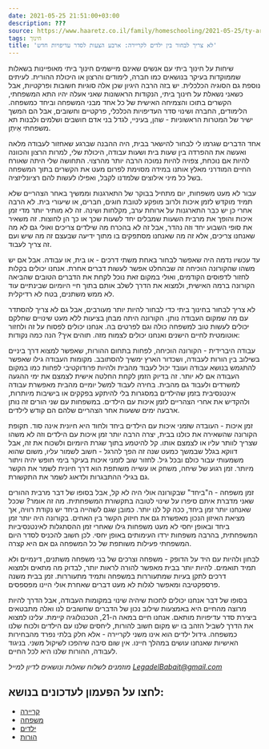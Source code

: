 ```yaml
---
date: 2021-05-25 21:51:00+03:00
description: ???
source: https://www.haaretz.co.il/family/homeschooling/2021-05-25/ty-article/.premium/0000017f-f8f4-d044-adff-fbfd6f2b0000
tags: חינוך
title: 'לא צריך לבחור בין ילדים לקריירה: ארבע הצעות לסדר עדיפויות חדש'
---
```


שיחות על חינוך ביתי עם אנשים שאינם מיישמים חינוך ביתי מאופיינות בשאלות שממוקדות בעיקר בנושאים כמו חברה, לימודים והרצון או היכולת ההורית. לעיתים נוספת גם הסוגיה הכלכלית. יש בזה הרבה היגיון שכן אלה סוגיות חשובות ופרקטיות, אבל כשאני נשאלת על חינוך ביתי, הנקודות הראשונות שאני אעלה יהיו התא המשפחתי, הקשרים בתוכו והצמיחה האישית של כל אחד מבני המשפחה וביחד כמשפחה. הלימודים, החברה ושינוי סדר העדיפויות הכלכלי, פרקטיים וחשובים, אבל הם המשך ישיר של המטרות הראשוניות - שהן, בעיניי, לגדל בני אדם חושבים ושלמים ולבנות תא משפחתי אֵיתַן.

אחד הדברים שגרמו לי לבחור להישאר בבית, היה ההבנה שברגע שאחזור לעבודה מלאה ואעשה את ההפרדה בין שעות בית ושעות עבודה, היכולת שלי, למרות הרצון והכוונה להיות אם נוכחת, צפויה להיות נמוכה הרבה יותר מהרצוי. התחושה שלי היתה שאורח החיים המודרני מאלץ אותנו במידה מסוימת לפרום מעט את הקשרים בתוך המשפחה בשל כל מיני אילוצים שלמדנו לקבל, ואפילו לעשות להם רציונליזציה.

עבור לא מעט משפחות, יום מתחיל בבוקר של התארגנות וממשיך באחר הצהריים שלא תמיד מוקדש לזמן איכות ולרוב מופקע לטובת חוגים, חברים, או שיעורי בית. לא הרבה אחרי כן יש כבר התארגנות על ארוחת ערב, מקלחות ושינה. זה לא מותיר יותר מדי זמן איכות והופך את מרבית השעות שמבלים יחד לשעות שכך או כך הן לחוצות. זה משאיר את סופי השבוע יחד וזה נהדר, אבל זה לא בהכרח מה שילדים צריכים ואולי גם לא מה שאנחנו צריכים, אלא זה מה שאנחנו מסתפקים בו מתוך ידיעה שבעצם זה מה שיש ועם זה צריך לעבוד.

עד עכשיו נדמה היה שאפשר לבחור באחת משתי דרכים - או בית, או עבודה. אבל אם יש משהו שהקורונה הוכיחה זה שבהחלט אפשר לעשות דברים אחרת. אנחנו יכולים בקלות לחזור לדפוסים הקודמים, ואולי במקום זאת נוכל לקחת את הדברים הטובים שהביאה הקורונה ברמה האישית, ולמצוא את הדרך לשלב אותם בתוך חיי היומיום שבינתיים עוד לא ממש משתנים, בטח לא רדיקלית.

לא צריך לבחור בחינוך ביתי כדי לבחור להיות יותר מעורבים, אבל גם לא צריך להסתדר עם מה שמקום העבודה נותן. הקורונה היתה מבחן בציעות ללא מעט שינויים שחלקם יכולים לעשות טוב למשפחה כולה וגם לפרטים בה. אנחנו יכולים לפסוח על זה ולחזור אוטומטית לחיים הישנים ואנחנו יכולים לצמוח מזה. תוהים איך? הנה כמה נקודות:

עבודה היברידית - הקורונה הוכיחה, לפחות בתחום ההורות, שאפשר למצוא דרך ביניים בשילוב בין הורות לעבודה, ושכדור הארץ ימשיך להסתובב. מקומות העבודה גילו שאפשר להתגמש בנושא עבודה ועובד יכול לעבוד מהבית ולהיות פרודוקטיבי לפחות כמו במקום העבודה אם לא יותר. זה בדיוק הזמן לקחת החלטה אישית לצמצם את ימי ההגעה למשרדים ולעבוד גם מהבית. בחירה לעבוד למשל יומיים מהבית מאפשרת עבודה אינטנסיבית בזמן שהילדים במסגרות בלי להיתקע בפקקים או בישיבות מיותרות, ולהקדיש את אחרי הצהריים לזמן איכות עם הילדים. במשפחות עם שני הורים זה נותן ארבעה ימים ששעות אחר הצהריים שלהם הם קודש לילדים.

זמן איכות - העובדה שזמני איכות עם הילדים ביחד ולחוד היא חיונית אינה סוד. תקופת הקורונה שהשאירה את כולנו בבית, יצרה הרבה יותר זמן איכות עם הילדים וזה לא משהו שצריך לוותר עליו או לצמצם אותו. קל להיטמע בתוך שגרת היומיום ולשכוח את זה, אבל דווקא בגלל שבמשך כמעט שנה זה הפך להרגל - חשוב לשמור עליו, משום שהוא משמעותי עבור כולם ובכל גיל. לחזור שוב לזמני איכות בעיקר בימי חופש יהיה ויתור מיותר. זמן רגוע של שיחה, משחק או עשייה משותפת הוא דרך חיונית לשמר את הקשר גם בגילי ההתבגרות ולדאוג לשמר את התקשורת.

זמן משפחה - ה"ביחד" שבקורונה אולי היה לא קל, אבל בסופו של דבר מרבית ההורים שאני מדברת איתם סיפרו על שינוי לטובה בתקשורת המשפחתית. מה זה אומר? שככל שאנחנו יותר זמן ביחד, ככה קל לנו יותר. כמובן שגם לשהייה ביחד יש נקודת רוויה, אך מציאת האיזון הנכון מאפשרת גם את חיזוק הקשר בין האחים. בקורונה היה יותר זמן ביחד ובאופן יחסי לא מעט משפחות גילו שאחרי זמן ההסתגלות לאינטנסיביות המשפחתית, בהרבה משפחות ירדו העימותים באופן יחסי. לכן חשוב להכניס לסדר היום המשפחתי פעילות משותפת של כל המשפחה גם אם היא קצרה.

לבחון ולהיות עם היד על הדופק - משפחה וצרכים של בני משפחה משתנים, דינמיים ולא תמיד תואמים. להיות יותר בבית מאפשר להורה לראות יותר, לבדוק מה מתאים ולמצוא דרכים לתקן בעיות שמתעוררות במשפחה ותמיד מתעוררות. זמן בבית משנה פרספקטיבה ומאפשר לגלות לא מעט דברים שאחרת אולי היינו מפספסים. 

בסופו של דבר אנחנו יכולים לחכות שיהיה שינוי במקומות העבודה, אבל הדרך להיות מרוצה מהחיים היא באמצעות שילוב נכון של הדברים שחשובים לנו ואלה מתבטאים ביצירת סדר עדיפויות מותאם. אנחנו חיים במאה ה-21, הטכנולוגיה קיימת. עלינו למצוא את הדרך לשביל הזהב בו יש מקום חשוב להורות, ליחסים שלנו עם הילדים ולכוח שלנו כמשפחה. גידול ילדים הוא אינו משני לקריירה - אלא חלק בלתי נפרד מהבחירות האישיות שאנחנו עושים במהלך חיינו. אין שום סיבה שיהפכו לשיקול משני. בניגוד לעבודה, ההורות שלנו היא לכל החיים.

*מוזמנים לשלוח שאלות ונושאים לדיון למייל [LegadelBabait@gmail.com](mailto:LegadelBabait@gmail.com)*

לחצו על הפעמון לעדכונים בנושא:
------------------------------

* [קריירה](https://www.themarker.com/ty-tag/0000017f-da26-d432-a77f-df3f07780000)
* [משפחה](/ty-tag/family-0000017f-da26-d718-a5ff-faa66fb10000)
* [ילדים](https://www.themarker.com/ty-tag/0000017f-da2d-dea8-a77f-de6faed60000)
* [הורות](/ty-tag/parenthood-0000017f-da26-d938-a17f-fe2ebef50000)